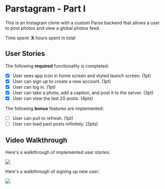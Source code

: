 # Parstagram - Part I

This is an Instagram clone with a custom Parse backend that allows a user to post photos and view a global photos feed.

Time spent: **X** hours spent in total

## User Stories

The following **required** functionality is completed:

- [x] User sees app icon in home screen and styled launch screen. (1pt)
- [x] User can sign up to create a new account. (1pt)
- [x] User can log in. (1pt)
- [x] User can take a photo, add a caption, and post it to the server. (3pt)
- [x] User can view the last 20 posts. (4pts)

The following **bonus** features are implemented:

- [ ] User can pull to refresh. (1pt)
- [ ] User can load past posts infinitely. (2pts)

## Video Walkthrough

Here's a walkthrough of implemented user stories:


![](https://github.com/PureDreamerGk/codepath_week5/blob/main/r1.gif)

Here's a walkthrough of signing up new user:

![](https://videoapi-muybridge.vimeocdn.com/animated-thumbnails/image/90635036-9710-4503-90ec-f6f2104da5ac.gif?ClientID=vimeo-core-prod&Date=1646451377&Signature=89af5343548d620c146e0e679c893b0ae5935a23)